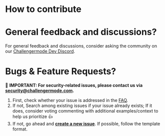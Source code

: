 # How to contribute

# General feedback and discussions?
For general feedback and discussions, consider asking the community on our [Challengermode Dev Discord](...).

# Bugs & Feature Requests?
🔺 **IMPORTANT: For security-related issues, please contact us via [<security@challengermode.com>](mailto:security@challengermode.com).**

1. First, check whether your issue is addressed in the [FAQ](https://github.com/Challengermode/public-api/blob/main/FAQ.md).
2. If not, Search among existing issues if your issue already exists; 
If it does, consider voting commenting with additional examples/context to help us prioritize 👍
3. If not, go ahead and [**create a new issue**](https://github.com/Challengermode/public-api/issues). If possible, follow the template format.
